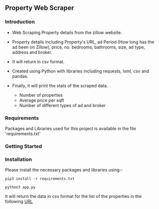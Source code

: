 <h2>Property Web Scraper</h2>

<h3>Introduction</h3>

* Web Scraping Property details from the zillow website.

* Property details including Property's URL, ad Period (How long has the ad been on Zillow), price, no. bedrooms, bathrooms, size, ad type, address and broker.

* It will return in csv format.

* Created using Python with libraries including requests, lxml, csv and pandas.

* Finally, it will print the stats of the scraped data.

  - Number of properties
  - Average price per sqft
  - Number of different types of ad and broker


<h3>Requirements</h3>

Packages and Libraries used for this project is available in the file 'requirements.txt'

<h3>Getting Started</h3>
<h3>Installation</h3>

Please install the necessary packages and libraries using:-

```
pip3 install -r requirements.txt
```

```
python3 app.py
```

It will return the data in csv format for the list of the properties in the following [URL]( https://www.zillow.com/new-york-ny)

